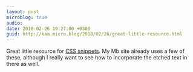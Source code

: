 ```yaml
---
layout: post
microblog: true
audio: 
date: 2018-02-26 19:27:00 +0300
guid: http://kaa.micro.blog/2018/02/26/great-little-resource.html
---
```

Great little resource for [CSS snippets](https://atomiks.github.io/30-seconds-of-css/). My Mb site already uses a few of these, although I really want to see how to incorporate the etched text in there as well.
